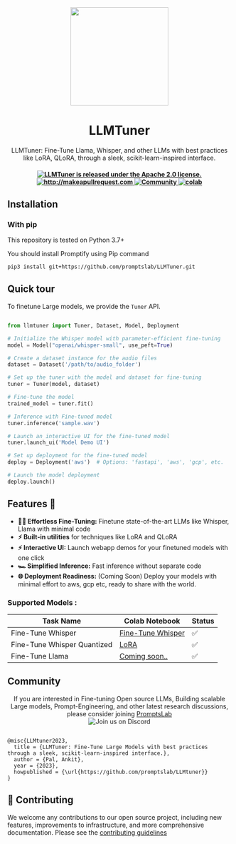 <div align="center">
<img width="220px" src="https://raw.githubusercontent.com/promptslab/LLMTuner/main/assets/logo.png">
<h1>LLMTuner</h1></div>
<!-- 
<h2 align="center">LLMTuner</h2> -->

<p align="center">
  <p align="center">LLMTuner: Fine-Tune Llama, Whisper, and other LLMs with best practices like LoRA, QLoRA, through a sleek, scikit-learn-inspired interface.
</p>
</p>

 <h4 align="center">
  <a href="https://github.com/promptslab/LLMTuner/blob/main/LICENSE">
    <img src="https://img.shields.io/badge/License-Apache_2.0-blue.svg" alt="LLMTuner is released under the Apache 2.0 license." />
  </a>
  <a href="http://makeapullrequest.com">
    <img src="https://img.shields.io/badge/PRs-welcome-brightgreen.svg?style=flat-square" alt="http://makeapullrequest.com" />
  </a>
  <a href="https://discord.gg/m88xfYMbK6">
    <img src="https://img.shields.io/badge/Discord-Community-orange" alt="Community" />
  </a>
  <a href="https://colab.research.google.com/drive/1ia9KvqEGOxARtJScPBY6ccF8l41-w_l5?usp=sharing">
    <img src="https://colab.research.google.com/assets/colab-badge.svg" alt="colab" />
  </a>
</h4>


## Installation

### With pip

This repository is tested on Python 3.7+

You should install Promptify using Pip command

```bash
pip3 install git+https://github.com/promptslab/LLMTuner.git
```

## Quick tour

To finetune Large models, we provide the `Tuner` API.

```python

from llmtuner import Tuner, Dataset, Model, Deployment

# Initialize the Whisper model with parameter-efficient fine-tuning
model = Model("openai/whisper-small", use_peft=True)

# Create a dataset instance for the audio files
dataset = Dataset('/path/to/audio_folder')

# Set up the tuner with the model and dataset for fine-tuning
tuner = Tuner(model, dataset)

# Fine-tune the model
trained_model = tuner.fit()

# Inference with Fine-tuned model
tuner.inference('sample.wav')

# Launch an interactive UI for the fine-tuned model
tuner.launch_ui('Model Demo UI')

# Set up deployment for the fine-tuned model
deploy = Deployment('aws')  # Options: 'fastapi', 'aws', 'gcp', etc.

# Launch the model deployment
deploy.launch()

```

<h2>Features 🤖 </h2>
<ul>
  <li><strong>🏋️‍♂️ Effortless Fine-Tuning:</strong> Finetune state-of-the-art LLMs like Whisper, Llama with minimal code</li>
  <li><strong>⚡️ Built-in utilities</strong> for techniques like LoRA and QLoRA </li>
  <li><strong>⚡️ Interactive UI:</strong> Launch webapp demos for your finetuned models with one click</li>
  <li><strong>🏎️ Simplified Inference:</strong> Fast inference without separate code</li>
  <li><strong>🌐 Deployment Readiness:</strong> (Coming Soon) Deploy your models with minimal effort to aws, gcp etc, ready to share with the world.</li>
</ul>



### Supported Models :

| Task Name | Colab Notebook | Status |
|-------------|-------|-------|
| Fine-Tune Whisper | [Fine-Tune Whisper](https://colab.research.google.com/drive/1j_1AcPRk4s1uivVRSwrsOfodjPv55Jpc?usp=sharing) | ✅  |
| Fine-Tune Whisper Quantized  | [LoRA](https://colab.research.google.com/drive/1ia9KvqEGOxARtJScPBY6ccF8l41-w_l5?usp=sharing) | ✅    |
| Fine-Tune Llama | [Coming soon..](#) | ✅    |


## Community 
<div align="center">
If you are interested in Fine-tuning Open source LLMs, Building scalable Large models, Prompt-Engineering, and other latest research discussions, please consider joining <a href="https://discord.gg/m88xfYMbK6">PromptsLab</a></div>
<div align="center">
<img alt="Join us on Discord" src="https://img.shields.io/discord/1069129502472556587?color=5865F2&logo=discord&logoColor=white">
</div>

```

@misc{LLMtuner2023,
  title = {LLMTuner: Fine-Tune Large Models with best practices through a sleek, scikit-learn-inspired interface.},
  author = {Pal, Ankit},
  year = {2023},
  howpublished = {\url{https://github.com/promptslab/LLMtuner}}
}

```

## 💁 Contributing

We welcome any contributions to our open source project, including new features, improvements to infrastructure, and more comprehensive documentation. 
Please see the [contributing guidelines](#)
